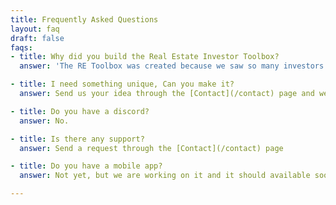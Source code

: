 ```yaml
---
title: Frequently Asked Questions
layout: faq 
draft: false
faqs:
- title: Why did you build the Real Estate Investor Toolbox?
  answer: 'The RE Toolbox was created because we saw so many investors doing these calculations on spreadsheets that were easy to mess up, so we tried to make it simpler and easier for everyone'

- title: I need something unique, Can you make it?
  answer: Send us your idea through the [Contact](/contact) page and we can discuss what you want to see added here

- title: Do you have a discord?
  answer: No. 

- title: Is there any support?
  answer: Send a request through the [Contact](/contact) page

- title: Do you have a mobile app?
  answer: Not yet, but we are working on it and it should available soon. 

---
```

